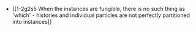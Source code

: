 
- [[1-2g2s5 When the instances are fungible, there is no such thing as 'which' - histories and individual particles are not perfectly partitioned into instances]]
